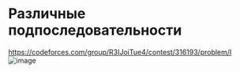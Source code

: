 # Различные подпоследовательности
https://codeforces.com/group/R3IJoiTue4/contest/316193/problem/I
![image](https://github.com/OrlovAlexey/Olympiad-programming/assets/33424589/86e225b1-5a59-419b-b5d0-57b2d9810b86)

